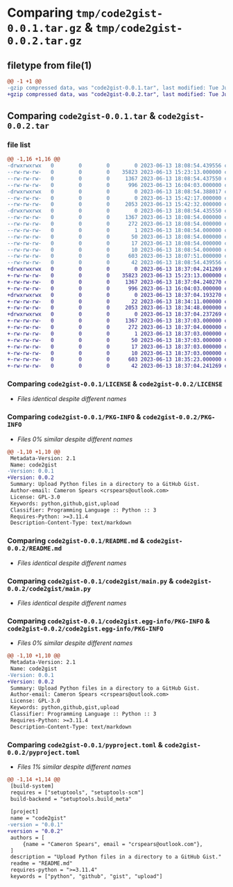 # Comparing `tmp/code2gist-0.0.1.tar.gz` & `tmp/code2gist-0.0.2.tar.gz`

## filetype from file(1)

```diff
@@ -1 +1 @@
-gzip compressed data, was "code2gist-0.0.1.tar", last modified: Tue Jun 13 18:08:54 2023, max compression
+gzip compressed data, was "code2gist-0.0.2.tar", last modified: Tue Jun 13 18:37:04 2023, max compression
```

## Comparing `code2gist-0.0.1.tar` & `code2gist-0.0.2.tar`

### file list

```diff
@@ -1,16 +1,16 @@
-drwxrwxrwx   0        0        0        0 2023-06-13 18:08:54.439556 code2gist-0.0.1/
--rw-rw-rw-   0        0        0    35823 2023-06-13 15:23:13.000000 code2gist-0.0.1/LICENSE
--rw-rw-rw-   0        0        0     1367 2023-06-13 18:08:54.437550 code2gist-0.0.1/PKG-INFO
--rw-rw-rw-   0        0        0      996 2023-06-13 16:04:03.000000 code2gist-0.0.1/README.md
-drwxrwxrwx   0        0        0        0 2023-06-13 18:08:54.388017 code2gist-0.0.1/code2gist/
--rw-rw-rw-   0        0        0        0 2023-06-13 15:42:17.000000 code2gist-0.0.1/code2gist/__init__.py
--rw-rw-rw-   0        0        0     2053 2023-06-13 15:42:32.000000 code2gist-0.0.1/code2gist/main.py
-drwxrwxrwx   0        0        0        0 2023-06-13 18:08:54.435550 code2gist-0.0.1/code2gist.egg-info/
--rw-rw-rw-   0        0        0     1367 2023-06-13 18:08:54.000000 code2gist-0.0.1/code2gist.egg-info/PKG-INFO
--rw-rw-rw-   0        0        0      272 2023-06-13 18:08:54.000000 code2gist-0.0.1/code2gist.egg-info/SOURCES.txt
--rw-rw-rw-   0        0        0        1 2023-06-13 18:08:54.000000 code2gist-0.0.1/code2gist.egg-info/dependency_links.txt
--rw-rw-rw-   0        0        0       50 2023-06-13 18:08:54.000000 code2gist-0.0.1/code2gist.egg-info/entry_points.txt
--rw-rw-rw-   0        0        0       17 2023-06-13 18:08:54.000000 code2gist-0.0.1/code2gist.egg-info/requires.txt
--rw-rw-rw-   0        0        0       10 2023-06-13 18:08:54.000000 code2gist-0.0.1/code2gist.egg-info/top_level.txt
--rw-rw-rw-   0        0        0      603 2023-06-13 18:07:51.000000 code2gist-0.0.1/pyproject.toml
--rw-rw-rw-   0        0        0       42 2023-06-13 18:08:54.439556 code2gist-0.0.1/setup.cfg
+drwxrwxrwx   0        0        0        0 2023-06-13 18:37:04.241269 code2gist-0.0.2/
+-rw-rw-rw-   0        0        0    35823 2023-06-13 15:23:13.000000 code2gist-0.0.2/LICENSE
+-rw-rw-rw-   0        0        0     1367 2023-06-13 18:37:04.240270 code2gist-0.0.2/PKG-INFO
+-rw-rw-rw-   0        0        0      996 2023-06-13 16:04:03.000000 code2gist-0.0.2/README.md
+drwxrwxrwx   0        0        0        0 2023-06-13 18:37:04.193270 code2gist-0.0.2/code2gist/
+-rw-rw-rw-   0        0        0       22 2023-06-13 18:34:11.000000 code2gist-0.0.2/code2gist/__init__.py
+-rw-rw-rw-   0        0        0     2053 2023-06-13 18:34:48.000000 code2gist-0.0.2/code2gist/main.py
+drwxrwxrwx   0        0        0        0 2023-06-13 18:37:04.237269 code2gist-0.0.2/code2gist.egg-info/
+-rw-rw-rw-   0        0        0     1367 2023-06-13 18:37:03.000000 code2gist-0.0.2/code2gist.egg-info/PKG-INFO
+-rw-rw-rw-   0        0        0      272 2023-06-13 18:37:04.000000 code2gist-0.0.2/code2gist.egg-info/SOURCES.txt
+-rw-rw-rw-   0        0        0        1 2023-06-13 18:37:03.000000 code2gist-0.0.2/code2gist.egg-info/dependency_links.txt
+-rw-rw-rw-   0        0        0       50 2023-06-13 18:37:03.000000 code2gist-0.0.2/code2gist.egg-info/entry_points.txt
+-rw-rw-rw-   0        0        0       17 2023-06-13 18:37:03.000000 code2gist-0.0.2/code2gist.egg-info/requires.txt
+-rw-rw-rw-   0        0        0       10 2023-06-13 18:37:03.000000 code2gist-0.0.2/code2gist.egg-info/top_level.txt
+-rw-rw-rw-   0        0        0      603 2023-06-13 18:35:23.000000 code2gist-0.0.2/pyproject.toml
+-rw-rw-rw-   0        0        0       42 2023-06-13 18:37:04.241269 code2gist-0.0.2/setup.cfg
```

### Comparing `code2gist-0.0.1/LICENSE` & `code2gist-0.0.2/LICENSE`

 * *Files identical despite different names*

### Comparing `code2gist-0.0.1/PKG-INFO` & `code2gist-0.0.2/PKG-INFO`

 * *Files 0% similar despite different names*

```diff
@@ -1,10 +1,10 @@
 Metadata-Version: 2.1
 Name: code2gist
-Version: 0.0.1
+Version: 0.0.2
 Summary: Upload Python files in a directory to a GitHub Gist.
 Author-email: Cameron Spears <crspears@outlook.com>
 License: GPL-3.0
 Keywords: python,github,gist,upload
 Classifier: Programming Language :: Python :: 3
 Requires-Python: >=3.11.4
 Description-Content-Type: text/markdown
```

### Comparing `code2gist-0.0.1/README.md` & `code2gist-0.0.2/README.md`

 * *Files identical despite different names*

### Comparing `code2gist-0.0.1/code2gist/main.py` & `code2gist-0.0.2/code2gist/main.py`

 * *Files identical despite different names*

### Comparing `code2gist-0.0.1/code2gist.egg-info/PKG-INFO` & `code2gist-0.0.2/code2gist.egg-info/PKG-INFO`

 * *Files 0% similar despite different names*

```diff
@@ -1,10 +1,10 @@
 Metadata-Version: 2.1
 Name: code2gist
-Version: 0.0.1
+Version: 0.0.2
 Summary: Upload Python files in a directory to a GitHub Gist.
 Author-email: Cameron Spears <crspears@outlook.com>
 License: GPL-3.0
 Keywords: python,github,gist,upload
 Classifier: Programming Language :: Python :: 3
 Requires-Python: >=3.11.4
 Description-Content-Type: text/markdown
```

### Comparing `code2gist-0.0.1/pyproject.toml` & `code2gist-0.0.2/pyproject.toml`

 * *Files 1% similar despite different names*

```diff
@@ -1,14 +1,14 @@
 [build-system]
 requires = ["setuptools", "setuptools-scm"]
 build-backend = "setuptools.build_meta"
 
 [project]
 name = "code2gist"
-version = "0.0.1"
+version = "0.0.2"
 authors = [
     {name = "Cameron Spears", email = "crspears@outlook.com"},
 ]
 description = "Upload Python files in a directory to a GitHub Gist."
 readme = "README.md"
 requires-python = ">=3.11.4"
 keywords = ["python", "github", "gist", "upload"]
```

